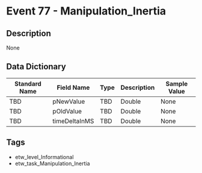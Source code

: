 # Event 77 - Manipulation_Inertia

## Description
None

## Data Dictionary
|Standard Name|Field Name|Type|Description|Sample Value|
|---|---|---|---|---|
|TBD|pNewValue|TBD|Double|None|None|
|TBD|pOldValue|TBD|Double|None|None|
|TBD|timeDeltaInMS|TBD|Double|None|None|

## Tags
* etw_level_Informational
* etw_task_Manipulation_Inertia